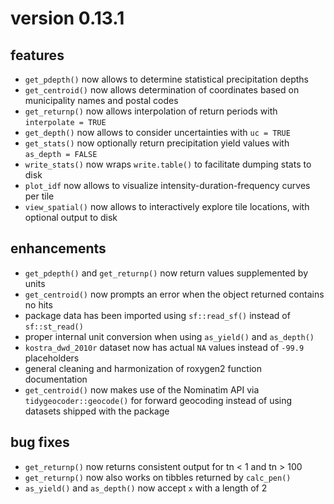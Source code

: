 # version 0.13.1

## features

- `get_pdepth()` now allows to determine statistical precipitation depths
- `get_centroid()` now allows determination of coordinates based on municipality names and postal codes
- `get_returnp()` now allows interpolation of return periods with `interpolate = TRUE`
- `get_depth()` now allows to consider uncertainties with `uc = TRUE`
- `get_stats()` now optionally return precipitation yield values with `as_depth = FALSE`
- `write_stats()` now wraps `write.table()` to facilitate dumping stats to disk
- `plot_idf` now allows to visualize intensity-duration-frequency curves per tile
- `view_spatial()` now allows to interactively explore tile locations, with optional output to disk


## enhancements

- `get_pdepth()` and `get_returnp()` now return values supplemented by units
- `get_centroid()` now prompts an error when the object returned contains no hits
- package data has been imported using `sf::read_sf()` instead of `sf::st_read()`
- proper internal unit conversion when using `as_yield()` and `as_depth()`
- `kostra_dwd_2010r` dataset now has actual `NA` values instead of `-99.9` placeholders
- general cleaning and harmonization of roxygen2 function documentation
- `get_centroid()` now makes use of the Nominatim API via `tidygeocoder::geocode()` for forward geocoding instead of using datasets shipped with the package


## bug fixes 

- `get_returnp()` now returns consistent output for tn < 1 and tn > 100
- `get_returnp()` now also works on tibbles returned by `calc_pen()`
- `as_yield()` and `as_depth()` now accept `x` with a length of 2
